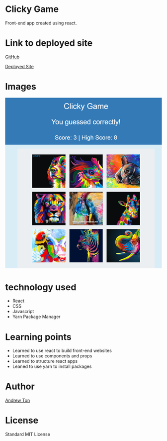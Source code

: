 # Clicky Game
Front-end app created using react.
# Link to deployed site
[GitHub](https://github.com/atton88/Clicky-Game)

[Deployed Site](https://atton88.github.io/Clicky-Game/)

# Images

![Page](\public\Capture.PNG)

# technology used

- React
- CSS
- Javascript
- Yarn Package Manager

# Learning points

- Learned to use react to build front-end websites
- Learned to use components and props
- Learned to structure react apps
- Leaned to use yarn to install packages

# Author 
<!-- make a link to the deployed site and have your name as the link -->
[Andrew Ton](https://github.com/atton88)

# License
Standard MIT License